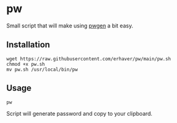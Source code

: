 # pw
Small script that will make using [pwgen](https://linux.die.net/man/1/pwgen "pwgen") a bit easy.

## Installation

```
wget https://raw.githubusercontent.com/erhaver/pw/main/pw.sh
chmod +x pw.sh
mv pw.sh /usr/local/bin/pw
```

## Usage

```
pw
```

Script will generate password and copy to your clipboard.

